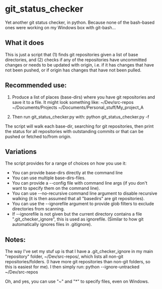 # git_status_checker
Yet another git status checker, in python. Because none of the bash-based ones were working on my Windows box with git-bash...


## What it does

This is just a script that
(1) finds git repositories given a list of base directories, and
(2) checks if any of the repositories have uncommitted changes or needs to be updated with origin, i.e. if it has changes that have not been pushed, or if origin has changes that have not been pulled.


## Recommended use:

1. Produce a list of places (base-dirs) where you have git repositories and save it to a file.
   It might look something like:
    ~/Dev/src-repos
    ~/Documents/Projects
    ~/Documents/Personal_stuff/My_project_A

2. Then run git_status_checker.py with:
    python git_status_checker.py -f <file-with-list-of-basedirs>

The script will walk each base-dir, searching for git repositories, then print the status for all
repositories with outstanding commits or that can be pushed or fetched to/from origin.

## Variations

The script provides for a range of choices on how you use it:
* You can provide base-dirs directly at the command line
* You can use multiple base-dirs-files.
* You can provide a --config file with command line args (if you don't want to specify them on the command line).
* You can use --no-recursive command line argument to disable recursive walking (it is then assumed that all "basedirs" are git repositories).
* You can use the --ignorefile argument to provide glob filters to exclude directories from scanning.
* If --ignorefile is not given but the current directory contains a file ".git_checker_ignore", this is used as ignorefile. (Similar to how git automatically ignores files in .gitignore).


## Notes:

The way I've set my stuf up is that I have a .git_checker_ignore in my main "repository" folder, ~/Dev/src-repos/, which lists all
non-git repositories/folders. (I have more git repositories than non-git folders, so this is easiest for me).
I then simply run:
    python <path to git_status_checker.py> --ignore-untracked ~/Dev/src-repos

Oh, and yes, you can use "~" and "*" to specify files, even on Windows.
